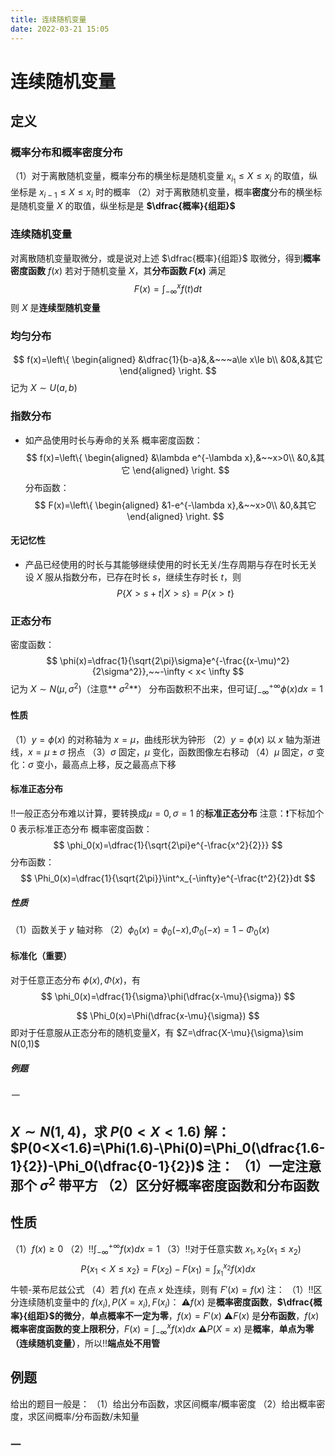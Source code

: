 ```yaml
---
title: 连续随机变量
date: 2022-03-21 15:05
---
```

# 连续随机变量
## 定义
### 概率分布和概率密度分布
（1）对于离散随机变量，概率分布的横坐标是随机变量 $x_{i_1}\le X\le x_i$ 的取值，纵坐标是 $x_{i-1}\le X\le x_i$ 时的概率
（2）对于离散随机变量，概率**密度**分布的横坐标是随机变量 $X$ 的取值，纵坐标是是 **$\dfrac{概率}{组距}$**
### 连续随机变量
对离散随机变量取微分，或是说对上述 $\dfrac{概率}{组距}$ 取微分，得到**概率密度函数** $f(x)$
若对于随机变量 $X$，其**分布函数 $F(x)$** 满足
$$
F(x)=\int^x_{-\infty}f(t)dt
$$
则 $X$ 是**连续型随机变量**
### 均匀分布
$$
f(x)=\left\{
\begin{aligned}
&\dfrac{1}{b-a}&,&~~~a\le x\le b\\
&0&,&其它
\end{aligned}
\right.
$$
记为 $X\sim U(a,b)$
### 指数分布
* 如产品使用时长与寿命的关系
概率密度函数：
$$
f(x)=\left\{
\begin{aligned}
&\lambda e^{-\lambda x},&~~x>0\\
&0,&其它
\end{aligned}
\right.
$$
分布函数：
$$
F(x)=\left\{
\begin{aligned}
&1-e^{-\lambda x},&~~x>0\\
&0,&其它
\end{aligned}
\right.
$$
#### 无记忆性
* 产品已经使用的时长与其能够继续使用的时长无关/生存周期与存在时长无关
设 $X$ 服从指数分布，已存在时长 $s$，继续生存时长 $t$，则
$$
P\{X>s+t|X>s\}=P\{x>t\}
$$
###  正态分布
密度函数：
$$
\phi(x)=\dfrac{1}{\sqrt{2\pi}\sigma}e^{-\frac{(x-\mu)^2}{2\sigma^2}},~~-\infty < x< \infty
$$
记为 $X\sim N(\mu,\sigma^2)$（注意** $\sigma^2$**）
分布函数积不出来，但可证$\int_{-\infty}^{+\infty}\phi(x)dx=1$
#### 性质
（1）$y=\phi(x)$ 的对称轴为 $x=\mu$，曲线形状为钟形
（2）$y=\phi(x)$ 以 $x$ 轴为渐进线，$x=\mu \pm \sigma$ 拐点
（3）$\sigma$ 固定，$\mu$ 变化，函数图像左右移动
（4）$\mu$ 固定，$\sigma$ 变化：$\sigma$ 变小，最高点上移，反之最高点下移
#### 标准正态分布
‼️一般正态分布难以计算，要转换成$\mu=0,\sigma=1$ 的**标准正态分布**
注意：❗️下标加个 0 表示标准正态分布
概率密度函数：
$$
\phi_0(x)=\dfrac{1}{\sqrt{2\pi}e^{-\frac{x^2}{2}}}
$$
分布函数：
$$
\Phi_0(x)=\dfrac{1}{\sqrt{2\pi}}\int^x_{-\infty}e^{-\frac{t^2}{2}}dt
$$
##### 性质
（1）函数关于 $y$ 轴对称
（2）$\phi_0(x)=\phi_0(-x)$,$\Phi_0(-x)=1-\Phi_0(x)$

#### 标准化（重要）
对于任意正态分布 $\phi(x),\Phi(x)$，有
$$
\phi_0(x)=\dfrac{1}{\sigma}\phi(\dfrac{x-\mu}{\sigma})
$$

$$
\Phi_0(x)=\Phi(\dfrac{x-\mu}{\sigma})
$$
即对于任意服从正态分布的随机变量$X$，有 $Z=\dfrac{X-\mu}{\sigma}\sim N(0,1)$
##### 例题
###### 一
$X\sim N(1,4)$，求 $P(0<X<1.6)$
解：
$P(0<X<1.6)=\Phi(1.6)-\Phi(0)=\Phi_0(\dfrac{1.6-1}{2})-\Phi_0(\dfrac{0-1}{2})$ 
注：
（1）一定注意那个 $\sigma^2$ 带平方
（2）区分好概率密度函数和分布函数
---

## 性质
（1）$f(x)\ge 0$
（2）‼️$\int^{+\infty}_{-\infty}f(x)dx=1$
（3）‼️对于任意实数 $x_1,x_2(x_1\le x_2)$
$$
P\{x_1 < X\le x_2\}=F(x_2)-F(x_1)=\int^{x_2}_{x_1}f(x)dx
$$
牛顿-莱布尼兹公式
（4）若 $f(x)$ 在点 $x$ 处连续，则有 $F'(x)=f(x)$
注：
（1）‼️区分连续随机变量中的 $f(x_i),P(X=x_i),F(x_i)$：
⚠️$f(x)$ 是**概率密度函数**，**$\dfrac{概率}{组距}$的微分**，**单点概率不一定为零**，$f(x)=F'(x)$
⚠️$F(x)$ 是**分布函数**，$f(x)$**概率密度函数的变上限积分**，$F(x)=\int_{-\infty}^xf(x)dx$
⚠️$P(X=x)$ 是**概率**，**单点为零（连续随机变量）**，所以‼️**端点处不用管**
## 例题
给出的题目一般是：
（1）给出分布函数，求区间概率/概率密度
（2）给出概率密度，求区间概率/分布函数/未知量
### 一
